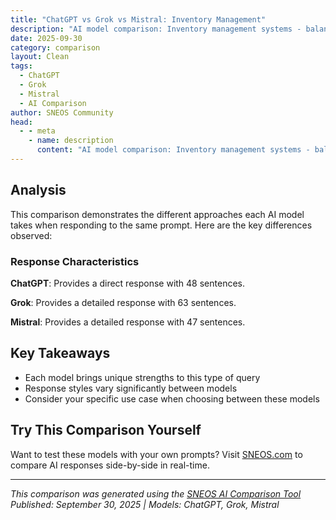 ```yaml
---
title: "ChatGPT vs Grok vs Mistral: Inventory Management"
description: "AI model comparison: Inventory management systems - balance stock and cash flow..."
date: 2025-09-30
category: comparison
layout: Clean
tags:
  - ChatGPT
  - Grok
  - Mistral
  - AI Comparison
author: SNEOS Community
head:
  - - meta
    - name: description
      content: "AI model comparison: Inventory management systems - balance stock and cash flow..."
---
```


<ChatComparison
  title="ChatGPT vs Grok vs Mistral: Inventory Management"
  prompt="Inventory management systems - balance stock and cash flow"
  :responses='{
    "ChatGPT": "Certainly! Balancing stock and cash flow is a critical aspect of inventory management systems that ensures a company maintains enough inventory to meet customer demand without tying up excessive capital in stock. Here\u2019s an overview of how inventory management systems help balance stock and cash flow:\n\n### Key Concepts\n\n1. **Stock (Inventory) Management**\n   - Ensures that the right amount of inventory is available to meet customer demand.\n   - Avoids overstocking, which ties up cash and increases storage costs.\n   - Avoids stockouts, which can lead to lost sales and unhappy customers.\n\n2. **Cash Flow Management**\n   - Ensures that money coming in and going out is properly timed to maintain business operations.\n   - Overstocking reduces cash availability as money is tied up in unsold goods.\n   - Stockouts may reduce revenue streams impacting cash inflow.\n\n### How Inventory Management Systems Balance Stock and Cash Flow\n\n1. **Demand Forecasting**\n   - Use historical sales data and trends to predict future demand.\n   - Helps optimize inventory levels to avoid overstocking or stockouts.\n   - Reduces excess inventory costs and improves cash flow predictability.\n\n2. **Just-In-Time (JIT) Inventory**\n   - Inventory is ordered and received only as needed for production or sales.\n   - Minimizes inventory holding costs and frees up cash.\n   - Requires reliable suppliers and accurate forecasting.\n\n3. **Reorder Point and Safety Stock Calculation**\n   - Inventory management systems calculate reorder points based on lead times and demand variability.\n   - Safety stock ensures buffer inventory to prevent stockouts.\n   - Optimizes reorder quantities to balance inventory holding costs and service levels.\n\n4. **Automated Inventory Tracking**\n   - Real-time tracking of stock levels reduces errors and improves decision-making.\n   - Alerts when stock levels are low, enabling timely reordering without over-purchasing.\n   - Helps maintain optimal inventory levels to improve cash flow.\n\n5. **ABC Analysis**\n   - Categorizes inventory into A, B, and C classes based on value and turnover rates.\n   - Focuses cash investment on high-value or fast-moving items.\n   - Helps allocate resources efficiently and manage working capital.\n\n6. **Supplier Management and Payment Terms**\n   - Negotiate favorable supplier terms (e.g., longer payment periods).\n   - Enhances cash flow by delaying cash outflows.\n   - Inventory system can track and manage these payment schedules.\n\n7. **Integration with Financial Systems**\n   - Align inventory purchasing, sales, and cash flow data.\n   - Provides comprehensive insights into how inventory levels impact cash flow.\n   - Supports better budgeting and financial planning.\n\n### Benefits\n\n- **Improved Liquidity:** Less cash tied up in inventory increases working capital.\n- **Reduced Holding Costs:** Lower storage, insurance, and depreciation costs.\n- **Better Customer Satisfaction:** Consistent stock availability improves customer retention.\n- **Reduced Waste:** Minimizes obsolete or expired inventory.\n- **Enhanced Decision-Making:** Data-driven insights lead to smarter inventory and cash flow decisions.\n\n### Conclusion\n\nA robust inventory management system that incorporates demand forecasting, automated tracking, and strategic reorder processes helps businesses balance stock levels with cash flow. This balance is essential to maintaining operational efficiency, meeting customer demand, and ensuring financial health.\n\nIf you want, I can also provide examples of popular inventory management software or templates for implementing these strategies.",
    "Grok": "Inventory management systems play a crucial role in balancing stock levels and cash flow for businesses. By effectively managing inventory, companies can avoid overstocking or understocking, reduce holding costs, improve turnover rates, and ensure liquidity. Below is an in-depth look at how inventory management systems help balance stock and cash flow, along with key strategies and considerations.\n\n---\n\n### 1. **Understanding the Relationship Between Inventory and Cash Flow**\n   - **Inventory as a Cash Investment**: Inventory ties up capital. Excessive stock means money is locked in unsold goods, reducing available cash for other operational needs.\n   - **Stock Levels and Sales**: Insufficient inventory can lead to stockouts, missed sales opportunities, and dissatisfied customers, negatively impacting revenue and cash flow.\n   - **Holding Costs**: Carrying excess inventory incurs costs such as storage, insurance, and depreciation, which drain cash reserves.\n   - **Turnover Rates**: Higher inventory turnover (selling and restocking frequently) frees up cash, while slow-moving inventory creates cash flow bottlenecks.\n\nAn effective inventory management system optimizes stock levels to ensure that cash is not unnecessarily tied up while meeting customer demand.\n\n---\n\n### 2. **Key Features of Inventory Management Systems for Balancing Stock and Cash Flow**\nModern inventory management systems (often integrated with software like ERP or dedicated tools such as QuickBooks, NetSuite, or Zoho Inventory) offer features that help maintain this balance:\n   - **Real-Time Tracking**: Provides visibility into stock levels, helping businesses reorder only when necessary and avoid overstocking.\n   - **Demand Forecasting**: Uses historical sales data and market trends to predict future demand, ensuring optimal stock levels.\n   - **Reorder Point Alerts**: Automatically notifies when inventory reaches a predefined reorder point, preventing stockouts without over-ordering.\n   - **Inventory Turnover Analysis**: Identifies slow-moving or obsolete stock to liquidate or discount, freeing up cash.\n   - **Supplier Management**: Streamlines ordering processes and negotiates better terms with suppliers to reduce upfront costs.\n   - **Integration with Accounting Systems**: Syncs inventory data with cash flow statements to provide a clear picture of financial health.\n\n---\n\n### 3. **Strategies to Balance Stock and Cash Flow Using Inventory Systems**\n   - **Just-In-Time (JIT) Inventory**: This approach minimizes stock holding by ordering goods only as needed for production or sales. It reduces storage costs and keeps cash flow liquid but requires accurate demand forecasting and reliable suppliers.\n   - **ABC Analysis**: Classifies inventory into categories (A: high-value, B: moderate-value, C: low-value) to prioritize management efforts. Focus on high-turnover, high-value items to optimize cash flow.\n   - **Safety Stock Optimization**: Maintain minimal safety stock to avoid stockouts while not tying up excessive capital. Use inventory systems to calculate safety stock based on lead times and demand variability.\n   - **Dropshipping or Consignment**: For e-commerce businesses, dropshipping (where the supplier ships directly to customers) or consignment (stock is held by the retailer but paid for only when sold) can reduce inventory investment and improve cash flow.\n   - **Seasonal Adjustments**: Use historical data in the system to adjust inventory for seasonal peaks and troughs, preventing overstock during slow periods.\n   - **Clearance of Dead Stock**: Identify and sell slow-moving or obsolete inventory through promotions or bulk discounts to convert stock into cash.\n\n---\n\n### 4. **Benefits of Balancing Stock and Cash Flow with Inventory Systems**\n   - **Improved Liquidity**: Minimizing excess inventory ensures cash is available for other critical areas like payroll, marketing, or debt repayment.\n   - **Reduced Costs**: Lower storage, insurance, and obsolescence costs directly improve profitability.\n   - **Better Customer Satisfaction**: Avoiding stockouts ensures timely order fulfillment, maintaining revenue streams.\n   - **Informed Decision-Making**: Real-time data and analytics help managers make strategic purchasing and pricing decisions.\n   - **Risk Mitigation**: Prevents financial strain from over-investment in inventory or lost sales from understocking.\n\n---\n\n### 5. **Challenges and Considerations**\n   - **Demand Variability**: Sudden changes in customer demand or market trends can disrupt forecasts, leading to overstock or stockouts. Use systems with AI-driven forecasting for better accuracy.\n   - **Supplier Reliability**: Delays or issues with suppliers can affect inventory levels. Build strong relationships and maintain backup suppliers.\n   - **Initial Investment**: Implementing advanced inventory systems may require upfront costs for software, training, or hardware. However, long-term savings often outweigh initial expenses.\n   - **Data Accuracy**: Incorrect data entry or lack of integration can lead to poor decision-making. Ensure regular audits and system updates.\n\n---\n\n### 6. **Popular Inventory Management Tools for Balancing Stock and Cash Flow**\n   - **QuickBooks Online**: Offers inventory tracking and integrates with accounting for real-time cash flow insights.\n   - **NetSuite**: Provides advanced inventory and financial management with forecasting and analytics.\n   - **TradeGecko (QuickBooks Commerce)**: Designed for small to medium businesses, focusing on inventory control and order management.\n   - **Zoho Inventory**: Affordable solution with features like reorder points, stock tracking, and multi-channel sales integration.\n   - **Fishbowl**: Specializes in inventory management for manufacturing and warehousing, with cost tracking and reporting.\n\n---\n\n### 7. **Metrics to Monitor for Effective Balance**\n   - **Inventory Turnover Ratio**: Measures how often inventory is sold and replaced. A higher ratio indicates efficient use of capital (Turnover = Cost of Goods Sold / Average Inventory Value).\n   - **Days Sales of Inventory (DSI)**: Indicates how long inventory sits before being sold. Lower DSI means faster cash conversion (DSI = (Average Inventory / COGS) x 365).\n   - **Carrying Cost Percentage**: Tracks the cost of holding inventory as a percentage of total inventory value. Aim to minimize this cost.\n   - **Stockout Rate**: Measures the frequency of stockouts. A high rate indicates lost sales and poor cash flow planning.\n   - **Gross Margin Return on Inventory Investment (GMROI)**: Evaluates profitability per dollar invested in inventory (GMROI = Gross Margin / Average Inventory Cost).\n\n---\n\n### Conclusion\nInventory management systems are essential for balancing stock levels and cash flow. By leveraging technology for real-time tracking, demand forecasting, and turnover analysis, businesses can avoid the financial pitfalls of overstocking or stockouts. Adopting strategies like JIT, ABC analysis, and seasonal planning, while monitoring key metrics, ensures optimal inventory investment and healthy cash flow. Choosing the right inventory management tool tailored to your business size and needs is critical for long-term success. Regular review and adaptation of inventory practices will help maintain this balance even as market conditions change.",
    "Mistral": "Inventory management systems are crucial for balancing stock levels and cash flow. Here\u0027s how they can help achieve this balance:\n\n### 1. **Demand Forecasting**\n   - **Accurate Predictions:** Use historical sales data, market trends, and seasonal variations to forecast future demand.\n   - **Reduce Overstocking:** Avoid excess inventory by aligning stock levels with anticipated demand.\n   - **Prevent Stockouts:** Ensure that popular items are always available, reducing the risk of lost sales.\n\n### 2. **Inventory Turnover**\n   - **Optimize Turnover Rate:** Monitor how quickly inventory is sold and replaced. A higher turnover rate indicates efficient use of inventory.\n   - **Reduce Holding Costs:** Minimize storage, insurance, and depreciation costs by maintaining optimal inventory levels.\n\n### 3. **Reorder Points**\n   - **Automatic Reorder Levels:** Set reorder points based on lead times and sales velocity to ensure timely replenishment.\n   - **Safety Stock:** Maintain a buffer of safety stock to account for unexpected demand spikes or supply chain disruptions.\n\n### 4. **Cash Flow Management**\n   - **Just-In-Time (JIT) Inventory:** Implement JIT practices to reduce inventory holding costs and free up cash.\n   - **Payment Terms:** Negotiate favorable payment terms with suppliers to manage cash outflows effectively.\n   - **Inventory Financing:** Use inventory financing options to manage cash flow without compromising stock levels.\n\n### 5. **Inventory Tracking**\n   - **Real-Time Monitoring:** Use barcodes, RFID, or other tracking technologies to monitor inventory levels in real-time.\n   - **Stock Audits:** Regularly conduct stock audits to ensure accuracy and identify discrepancies.\n\n### 6. **Supplier Relationships**\n   - **Strategic Partnerships:** Build strong relationships with suppliers to secure better pricing, flexible payment terms, and reliable delivery.\n   - **Vendor-Managed Inventory (VMI):** Allow suppliers to manage inventory levels, reducing the burden on your internal team.\n\n### 7. **Technology Integration**\n   - **ERP Systems:** Integrate Enterprise Resource Planning (ERP) systems to streamline inventory management, financial planning, and supply chain operations.\n   - **Analytics and Reporting:** Use data analytics to gain insights into inventory performance, sales trends, and financial metrics.\n\n### 8. **Warehouse Management**\n   - **Efficient Layout:** Optimize warehouse layout to improve picking, packing, and shipping processes.\n   - **Automation:** Implement automated systems like robotic picking and conveyor belts to enhance efficiency and reduce labor costs.\n\n### 9. **Customer Satisfaction**\n   - **Order Fulfillment:** Ensure timely and accurate order fulfillment to maintain customer satisfaction and loyalty.\n   - **Returns Management:** Efficiently handle returns and exchanges to minimize inventory disruptions and maintain customer trust.\n\n### 10. **Continuous Improvement**\n   - **Feedback Loop:** Establish a feedback loop to continuously improve inventory management processes based on performance data and customer feedback.\n   - **Training:** Provide regular training for staff to keep them updated on best practices and new technologies.\n\n### Example Scenario\nImagine a retail store that uses an inventory management system to balance stock and cash flow:\n\n1. **Demand Forecasting:** The system predicts a 20% increase in demand for winter jackets based on historical data and current weather forecasts.\n2. **Reorder Points:** The system automatically triggers a reorder when the stock level of winter jackets falls below a predefined threshold.\n3. **Cash Flow Management:** The store negotiates a 60-day payment term with the supplier, allowing them to sell a significant portion of the inventory before payment is due.\n4. **Inventory Tracking:** Real-time tracking ensures that the store knows exactly how many jackets are in stock, reducing the risk of overstocking or stockouts.\n5. **Customer Satisfaction:** Efficient order fulfillment and returns management ensure that customers receive their jackets on time and can easily return or exchange them if needed.\n\nBy integrating these strategies, the retail store can maintain optimal inventory levels, manage cash flow effectively, and ensure high customer satisfaction.\n\n### Conclusion\nEffective inventory management systems help businesses strike a balance between stock levels and cash flow by leveraging demand forecasting, inventory turnover, reorder points, cash flow management, inventory tracking, supplier relationships, technology integration, warehouse management, customer satisfaction, and continuous improvement. By implementing these strategies, businesses can optimize their operations, reduce costs, and enhance overall performance."
  }'
  published-date="22:46"
/>

## Analysis

This comparison demonstrates the different approaches each AI model takes when responding to the same prompt. Here are the key differences observed:

### Response Characteristics

**ChatGPT**: Provides a direct response with 48 sentences. 

**Grok**: Provides a detailed response with 63 sentences. 

**Mistral**: Provides a detailed response with 47 sentences. 

## Key Takeaways

- Each model brings unique strengths to this type of query
- Response styles vary significantly between models
- Consider your specific use case when choosing between these models

## Try This Comparison Yourself

Want to test these models with your own prompts? Visit [SNEOS.com](https://sneos.com) to compare AI responses side-by-side in real-time.

---

*This comparison was generated using the [SNEOS AI Comparison Tool](https://sneos.com)*
*Published: September 30, 2025 | Models: ChatGPT, Grok, Mistral*
